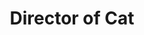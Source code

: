 ---
persons: two
name: Sasha
title: Director of Cat
image: note.png
bio: I gained a lot of development skills that I had no prior experience with. One major area I gained experience in was testing, as I had the opportunity to create system, acceptance, and integration tests which I’d never done before. I also only had a very small amount of unit testing experience and no experience using JUnit, so I’m glad I got some more practice in that area. I’d also never made a GUI in Java before (and never used Java Swing before), so that was another area I gained valuable skills in. This project was also the first time I’d ever used git, so I gained really valuable experience in version control and how collaboration works on team projects.
lightbox: sasha-lightbox
github: sashacoles
# Person2
name2: Mia 
title2: Director of Music 
image2: note.png
# linkedin2:
# email2:
# instagram2:
bio2: This project taught me a lot about working in a team environment and gave me invaluable experience that I’ll carry forward. I learned the importance of each team member’s role in contributing to a project's success — especially how effective communication can help build trust and foster collaboration. On the technical side, key takeaways include working in an Agile development environment, writing clean, maintainable code, and using Git for version control. 
lightbox2: mia-lightbox
github2: mkkflores
---